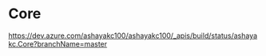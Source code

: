 # Core
https://dev.azure.com/ashayakc100/ashayakc100/_apis/build/status/ashayakc.Core?branchName=master
